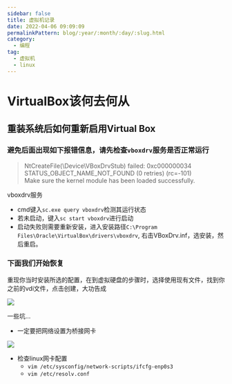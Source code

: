 ```yaml
---
sidebar: false  
title: 虚拟机记录    
date: 2022-04-06 09:09:09   
permalinkPattern: blog/:year/:month/:day/:slug.html  
category: 
  - 编程  
tag: 
  - 虚拟机 
  - linux
---
```


# VirtualBox该何去何从

## 重装系统后如何重新启用Virtual Box

### 避免后面出现如下报错信息，请先检查`vboxdrv`服务是否正常运行

> NtCreateFile(\Device\VBoxDrvStub) failed: 0xc000000034 STATUS_OBJECT_NAME_NOT_FOUND (0 retries) (rc=-101)  
> Make sure the kernel module has been loaded successfully.

vboxdrv服务

* cmd键入`sc.exe query vboxdrv`检测其运行状态
* 若未启动，键入`sc start vboxdrv`进行启动
* 启动失败则需要重新安装，进入安装路径`C:\Program Files\Oracle\VirtualBox\drivers\vboxdrv`, 右击VBoxDrv.inf，选安装，然后重启。

### 下面我们开始恢复

重现你当时安装所选的配置，在到虚拟硬盘的步骤时，选择使用现有文件，找到你之前的vdi文件，点击创建，大功告成

[![](https://i.loli.net/2021/10/11/agfDFEBjGoNMdu7.png)](https://sm.ms/image/agfDFEBjGoNMdu7)

一些坑...

* 一定要把网络设置为桥接网卡

[![](https://i.loli.net/2021/10/11/OYZgpsw4CBJhVju.png)](https://sm.ms/image/OYZgpsw4CBJhVju)

* 检查linux网卡配置
    * `vim /etc/sysconfig/network-scripts/ifcfg-enp0s3 `
    * `vim /etc/resolv.conf`


